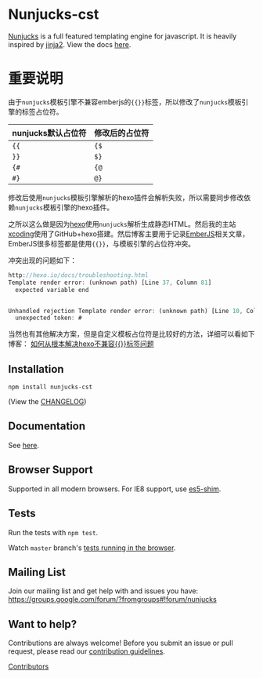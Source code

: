 # Nunjucks-cst

[Nunjucks](https://mozilla.github.io/nunjucks/) is a full featured
templating engine for javascript. It is heavily inspired by
[jinja2](http://jinja.pocoo.org/). View the docs
[here](https://mozilla.github.io/nunjucks/).

# 重要说明

由于`nunjucks`模板引擎不兼容emberjs的`{{}}`标签，所以修改了`nunjucks`模板引擎的标签占位符。

| nunjucks默认占位符 | 修改后的占位符 |
| ---------------- | ------------- |
|       `{{`        |      `{$`      |
|        `}}`        |     `$}`      |
|        `{#`        |      `{@`     |
|        `#}`        |      `@}`     |


修改后使用`nunjucks`模板引擎解析的hexo插件会解析失败，所以需要同步修改依赖`nunjucks`模板引擎的hexo插件。

之所以这么做是因为[hexo](http://hexo.io)使用`nunjucks`解析生成静态HTML。然后我的主站[xcoding](http://xcoding.tech)使用了GitHub+hexo搭建。然后博客主要用于记录[EmberJS](http://emberjs.com)相关文章，EmberJS很多标签都是使用`{{}}`，与模板引擎的占位符冲突。

冲突出现的问题如下：
```js
http://hexo.io/docs/troubleshooting.html
Template render error: (unknown path) [Line 37, Column 81]
  expected variable end


Unhandled rejection Template render error: (unknown path) [Line 10, Column 95]
  unexpected token: #
```

当然也有其他解决方案，但是自定义模板占位符是比较好的方法，详细可以看如下博客：
[如何从根本解决hexo不兼容{{}}标签问题](http://xcoding.tech/2018/08/08/hexo/%E5%A6%82%E4%BD%95%E4%BB%8E%E6%A0%B9%E6%9C%AC%E8%A7%A3%E5%86%B3hexo%E4%B8%8D%E5%85%BC%E5%AE%B9%7B%7B%7D%7D%E6%A0%87%E7%AD%BE%E9%97%AE%E9%A2%98/)


## Installation

`npm install nunjucks-cst`

(View the [CHANGELOG](https://github.com/mozilla/nunjucks/releases))

## Documentation

See [here](https://mozilla.github.io/nunjucks/).

## Browser Support

Supported in all modern browsers. For IE8 support, use [es5-shim](https://github.com/es-shims/es5-shim).

## Tests

Run the tests with `npm test`.

Watch `master` branch's [tests running in the browser](https://mozilla.github.io/nunjucks/files/tests/browser/).

## Mailing List

Join our mailing list and get help with and issues you have:
https://groups.google.com/forum/?fromgroups#!forum/nunjucks

## Want to help?

Contributions are always welcome! Before you submit an issue or pull request, please read our [contribution guidelines](CONTRIBUTING.md).

[Contributors](https://github.com/mozilla/nunjucks/graphs/contributors)
